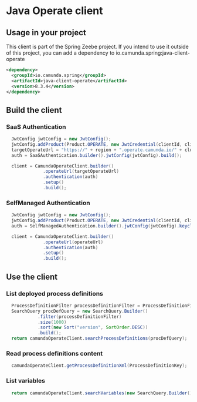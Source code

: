 # Java Operate client

## Usage in your project

This client is part of the Spring Zeebe project. If you intend to use it outside of this project, you can add a dependency to io.camunda.spring:java-client-operate
```xml
<dependency>
  <groupId>io.camunda.spring</groupId>
  <artifactId>java-client-operate</artifactId>
  <version>8.3.4</version>
</dependency>
```

## Build the client

### SaaS Authentication

```java
  JwtConfig jwtConfig = new JwtConfig();
  jwtConfig.addProduct(Product.OPERATE, new JwtCredential(clientId, clientSecret));
  targetOperateUrl = "https://" + region + ".operate.camunda.io/" + clusterId;
  auth = SaaSAuthentication.builder().jwtConfig(jwtConfig).build();

  client = CamundaOperateClient.builder()
              .operateUrl(targetOperateUrl)
              .authentication(auth)
              .setup()
              .build();
```

### SelfManaged Authentication

```java
  JwtConfig jwtConfig = new JwtConfig();
  jwtConfig.addProduct(Product.OPERATE, new JwtCredential(clientId, clientSecret));
  auth = SelfManagedAuthentication.builder().jwtConfig(jwtConfig).keycloakUrl(keycloakUrl).build();

  client = CamundaOperateClient.builder()
              .operateUrl(operateUrl)
              .authentication(auth)
              .setup()
              .build();
```

## Use the client

### List deployed process definitions

```java
  ProcessDefinitionFilter processDefinitionFilter = ProcessDefinitionFilter.builder().build();
  SearchQuery procDefQuery = new SearchQuery.Builder()
            .filter(processDefinitionFilter)
            .size(1000)
            .sort(new Sort("version", SortOrder.DESC))
            .build();
  return camundaOperateClient.searchProcessDefinitions(procDefQuery);
```

### Read process definitions content

```java
  camundaOperateClient.getProcessDefinitionXml(ProcessDefinitionKey);
```

### List variables

```java
  return camundaOperateClient.searchVariables(new SearchQuery.Builder().filter(new VariableFilter()).size(100).build());
```
